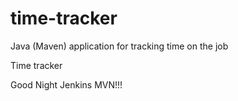 # time-tracker
Java (Maven) application for tracking time on the job

Time tracker

Good Night Jenkins MVN!!!
